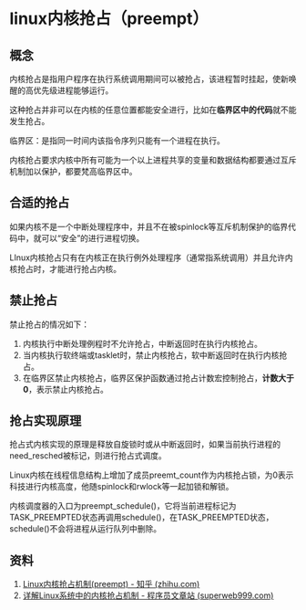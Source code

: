 # linux内核抢占（preempt）

## 概念

内核抢占是指用户程序在执行系统调用期间可以被抢占，该进程暂时挂起，使新唤醒的高优先级进程能够运行。

这种抢占并非可以在内核的任意位置都能安全进行，比如在**临界区中的代码**就不能发生抢占。

临界区：是指同一时间内该指令序列只能有一个进程在执行。

内核抢占要求内核中所有可能为一个以上进程共享的变量和数据结构都要通过互斥机制加以保护，都要梵高临界区中。

## 合适的抢占

如果内核不是一个中断处理程序中，并且不在被spinlock等互斥机制保护的临界代码中，就可以“安全”的进行进程切换。

LInux内核抢占只有在内核正在执行例外处理程序（通常指系统调用）并且允许内核抢占时，才能进行抢占内核。

## 禁止抢占

禁止抢占的情况如下：

1. 内核执行中断处理例程时不允许抢占，中断返回时在执行内核抢占。
2. 当内核执行软终端或tasklet时，禁止内核抢占，软中断返回时在执行内核抢占。
3. 在临界区禁止内核抢占，临界区保护函数通过抢占计数宏控制抢占，**计数大于0**，表示禁止内核抢占。

## 抢占实现原理

抢占式内核实现的原理是释放自旋锁时或从中断返回时，如果当前执行进程的need_resched被标记，则进行抢占式调度。

Linux内核在线程信息结构上增加了成员preemt_count作为内核抢占锁，为0表示科技进行内核高度，他随spinlock和rwlock等一起加锁和解锁。

内核调度器的入口为preempt_schedule()，它将当前进程标记为TASK_PREEMPTED状态再调用schedule()，在TASK_PREEMPTED状态，schedule()不会将进程从运行队列中删除。

## 资料

1. [Linux内核抢占机制(preempt) - 知乎 (zhihu.com)](https://zhuanlan.zhihu.com/p/454793333)
2. [详解Linux系统中的内核抢占机制 - 程序员文章站 (superweb999.com)](https://www.superweb999.com/article/1293706.html)